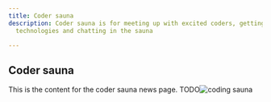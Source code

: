 ```yaml
---
title: Coder sauna
description: Coder sauna is for meeting up with excited coders, getting to know new
  technologies and chatting in the sauna

---
```

## Coder sauna

This is the content for the coder sauna news page. TODO![coding sauna](/uploads/codersauna.jpg "Coding sauna")